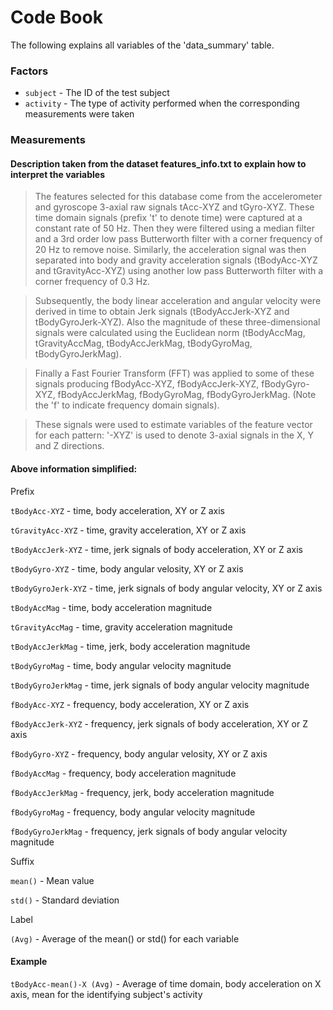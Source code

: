 # Code Book

The following explains all variables of the 'data_summary' table.

### Factors

- `subject` - The ID of the test subject
- `activity` - The type of activity performed when the corresponding measurements were taken

### Measurements

#### Description taken from the dataset features_info.txt to explain how to interpret the variables
>The features selected for this database come from the accelerometer and gyroscope 3-axial raw signals tAcc-XYZ and tGyro-XYZ. These time domain signals (prefix 't' to denote time) were captured at a constant rate of 50 Hz. Then they were filtered using a median filter and a 3rd order low pass Butterworth filter with a corner frequency of 20 Hz to remove noise. Similarly, the acceleration signal was then separated into body and gravity acceleration signals (tBodyAcc-XYZ and tGravityAcc-XYZ) using another low pass Butterworth filter with a corner frequency of 0.3 Hz.

>Subsequently, the body linear acceleration and angular velocity were derived in time to obtain Jerk signals (tBodyAccJerk-XYZ and tBodyGyroJerk-XYZ). Also the magnitude of these three-dimensional signals were calculated using the Euclidean norm (tBodyAccMag, tGravityAccMag, tBodyAccJerkMag, tBodyGyroMag, tBodyGyroJerkMag).

>Finally a Fast Fourier Transform (FFT) was applied to some of these signals producing fBodyAcc-XYZ, fBodyAccJerk-XYZ, fBodyGyro-XYZ, fBodyAccJerkMag, fBodyGyroMag, fBodyGyroJerkMag. (Note the 'f' to indicate frequency domain signals).

>These signals were used to estimate variables of the feature vector for each pattern:
'-XYZ' is used to denote 3-axial signals in the X, Y and Z directions.


#### Above information simplified:

Prefix

`tBodyAcc-XYZ` - time, body acceleration, XY or Z axis

`tGravityAcc-XYZ` - time, gravity acceleration, XY or Z axis 

`tBodyAccJerk-XYZ` - time, jerk signals of body acceleration, XY or Z axis 

`tBodyGyro-XYZ` - time, body angular velosity, XY or Z axis 

`tBodyGyroJerk-XYZ` - time, jerk signals of body angular velocity, XY or Z axis

`tBodyAccMag` - time, body acceleration magnitude

`tGravityAccMag` - time, gravity acceleration magnitude

`tBodyAccJerkMag` - time, jerk, body acceleration magnitude

`tBodyGyroMag` - time, body angular velocity magnitude

`tBodyGyroJerkMag` - time, jerk signals of body angular velocity magnitude

`fBodyAcc-XYZ` - frequency, body acceleration, XY or Z axis

`fBodyAccJerk-XYZ` - frequency, jerk signals of body acceleration, XY or Z axis

`fBodyGyro-XYZ` - frequency, body angular velosity, XY or Z axis

`fBodyAccMag` - frequency, body acceleration magnitude

`fBodyAccJerkMag` - frequency, jerk, body acceleration magnitude

`fBodyGyroMag` - frequency, body angular velocity magnitude

`fBodyGyroJerkMag` - frequency, jerk signals of body angular velocity magnitude


Suffix

`mean()` - Mean value

`std()` - Standard deviation

Label

`(Avg)` - Average of the mean() or std() for each variable 


#### Example
`tBodyAcc-mean()-X (Avg)` - Average of time domain, body acceleration on X axis, mean for the identifying subject's activity
